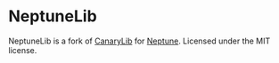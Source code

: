 NeptuneLib
==========

NeptuneLib is a fork of [CanaryLib] for [Neptune]. Licensed under the MIT license.

[CanaryLib]: https://github.com/CanaryModTeam/CanaryLib
[Neptune]: https://github.com/NeptunePowered/NeptuneVanilla
